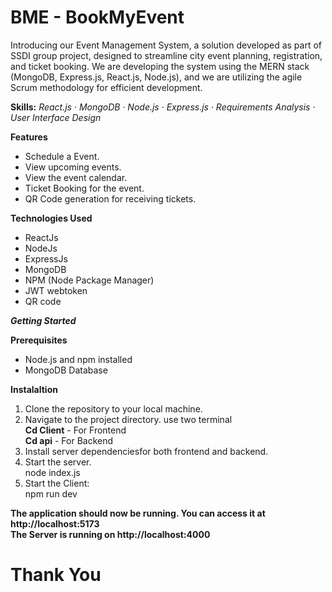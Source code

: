 # BME - BookMyEvent

Introducing our Event Management System, a solution developed as part of SSDI group project, designed to streamline city event planning, registration, and ticket booking. We are developing the system using the MERN stack (MongoDB, Express.js, React.js, Node.js), and we are utilizing the agile Scrum methodology for efficient development.

**Skills:** *React.js · MongoDB · Node.js · Express.js · Requirements Analysis · User Interface Design*

**Features**
* Schedule a Event.
* View upcoming events.
* View the event calendar.
* Ticket Booking for the event.
* QR Code generation for receiving tickets.

**Technologies Used**
* ReactJs
* NodeJs
* ExpressJs
* MongoDB
* NPM (Node Package Manager)
* JWT webtoken
* QR code

**_Getting Started_**

**Prerequisites**
* Node.js and npm installed
* MongoDB Database

**Instalaltion**
1. Clone the repository to your local machine.
2. Navigate to the project directory. use two terminal <br>
    **Cd Client** - For Frontend <br>
    **Cd api** - For Backend <br>
3. Install server dependenciesfor both frontend and backend.
4. Start the server.<br>
     node index.js
5. Start the Client:<br>
     npm run dev

**The application should now be running. You can access it at http://localhost:5173**<br>
**The Server is running on http://localhost:4000**

<h1>Thank You</h1>

